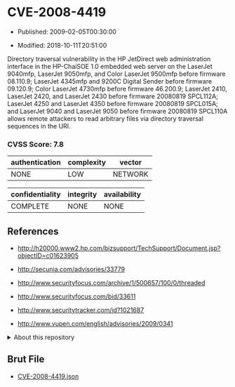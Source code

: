 # CVE-2008-4419

- Published: 2009-02-05T00:30:00

- Modified: 2018-10-11T20:51:00

Directory traversal vulnerability in the HP JetDirect web administration interface in the HP-ChaiSOE 1.0 embedded web server on the LaserJet 9040mfp, LaserJet 9050mfp, and Color LaserJet 9500mfp before firmware 08.110.9; LaserJet 4345mfp and 9200C Digital Sender before firmware 09.120.9; Color LaserJet 4730mfp before firmware 46.200.9; LaserJet 2410, LaserJet 2420, and LaserJet 2430 before firmware 20080819 SPCL112A; LaserJet 4250 and LaserJet 4350 before firmware 20080819 SPCL015A; and LaserJet 9040 and LaserJet 9050 before firmware 20080819 SPCL110A allows remote attackers to read arbitrary files via directory traversal sequences in the URI.

### CVSS Score: **7.8**

| authentication | complexity | vector |
| --- | --- | --- |
| NONE | LOW | NETWORK |

| confidentiality | integrity | availability |
| --- | --- | --- |
| COMPLETE | NONE | NONE |

## References

* http://h20000.www2.hp.com/bizsupport/TechSupport/Document.jsp?objectID=c01623905

* http://secunia.com/advisories/33779

* http://www.securityfocus.com/archive/1/500657/100/0/threaded

* http://www.securityfocus.com/bid/33611

* http://www.securitytracker.com/id?1021687

* http://www.vupen.com/english/advisories/2009/0341

<details>
<summary>About this repository</summary> 

  This repository is part of the project [Live Hack CVE](https://github.com/Live-Hack-CVE). Main website can be found [www.live-hack.org](https://www.live-hack.org) 
  
  Made by [Sn0wAlice](https://github.com/Sn0wAlice) for the people that care about security and need to have a feed of the latest CVEs. Hope you enjoy it, don't forget to star the repo and follow me on [Twitter](https://twitter.com/Sn0wAlice) and [Github](https://github.com/Sn0wAlice). And that is my [personnal website](https://www.alice-snow.me/)

  - [Home Page](https://github.com/Live-Hack-CVE)
  - [Framework](https://github.com/Live-Hack-CVE/cve-framework)
  - [CVE database](https://github.com/Live-Hack-CVE/full_database)
  - [Changelog](https://github.com/Live-Hack-CVE/Changelog)
</details>

## Brut File

* [CVE-2008-4419.json](https://raw.githubusercontent.com/Live-Hack-CVE/full_database/main/cves/2008/CVE-2008-4419.json)

